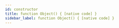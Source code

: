 ```yaml
---
id: constructor
title: function Object() { [native code] }
sidebar_label: function Object() { [native code] }
---
```


